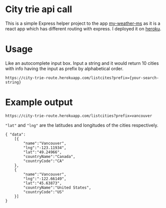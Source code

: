 
# City trie api call

This is a simple Express helper project to the app [my-weather-ms](https://github.com/fourierz517/my-weather-ms/) 
as it is a react app which has different routing with express.
I deployed it on [heroku](https://city-trie-route.herokuapp.com/).

# Usage

Like an autocomplete input box. Input a string and it would return 10 cities with info having the input as prefix by alphabetical order.

`https://city-trie-route.herokuapp.com/listcites?prefix={your-search-string}`

# Example output

`https://city-trie-route.herokuapp.com/listcities?prefix=vancouver`

`"lat"` and `"lng"` are the latitudes and longitudes of the cities respectively.

```
{ "data":
    [{
        "name":"Vancouver",
        "lng":"-123.11934",
        "lat":"49.24966",
        "countryName":"Canada",
        "countryCode":"CA"
    },
    {
        "name":"Vancouver",
        "lng":"-122.66149",
        "lat":"45.63873",
        "countryName":"United States",
        "countryCode":"US"
    }]
}
```
